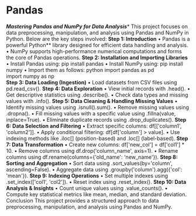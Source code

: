 # Pandas
***Mastering Pandas and NumPy for Data Analysis****
This project focuses on data preprocessing, manipulation, and analysis using Pandas and NumPy in Python. Below are the key steps involved:
**Step 1: Introduction**
•	Pandas is a powerful Python** library designed for efficient data handling and analysis.
•	NumPy supports high-performance numerical computations and forms the core of Pandas operations.
**Step 2: Installation and Importing Libraries**
•	Install Pandas using: pip install pandas
•	Install NumPy using: pip install numpy
•	Import them as follows:
python
import pandas as pd  
import numpy as np  
**Step 3: Data Loading (Ingestion)**
•	Load datasets from CSV files using pd.read_csv().
**Step 4: Data Exploration**
•	View initial records with .head().
•	Get descriptive statistics using .describe().
•	Check data types and missing values with .info().
**Step 5: Data Cleaning & Handling Missing Values**
•	Identify missing values using .isnull().sum().
•	Remove missing values using .dropna().
•	Fill missing values with a specific value using .fillna(value, inplace=True).
•	Eliminate duplicate records using .drop_duplicates().
**Step 6: Data Selection and Filtering**
•	Extract specific columns: df[['column1', 'column2']].
•	Apply conditional filtering: df[df['column'] > value].
•	Use indexing methods like .iloc[] (position-based) and .loc[] (label-based).
**Step 7: Data Transformation**
•	Create new columns: df['new_col'] = df['col1'] * 10.
•	Remove columns using df.drop('column_name', axis=1).
•	Rename columns using df.rename(columns={'old_name': 'new_name'}).
**Step 8: Sorting and Aggregation**
•	Sort data using .sort_values(by='column', ascending=False).
•	Aggregate data using .groupby('column').agg({'col': 'mean'}).
**Step 9: Indexing Operations**
•	Set multiple indexes using .set_index(['col1', 'col2']).
•	Reset index using .reset_index().
**Step 10: Data Analysis & Insights**
•	Count unique values using .value_counts().
•	Compute key statistical metrics like mean, median, and standard deviation.
Conclusion
This project provides a structured approach to data preprocessing, manipulation, and analysis using Pandas and NumPy. 

